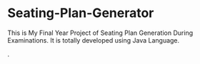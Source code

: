 # Seating-Plan-Generator

This is My Final Year Project of Seating Plan Generation During Examinations. It is totally developed using Java Language.















































































































































































































































































































































.






































